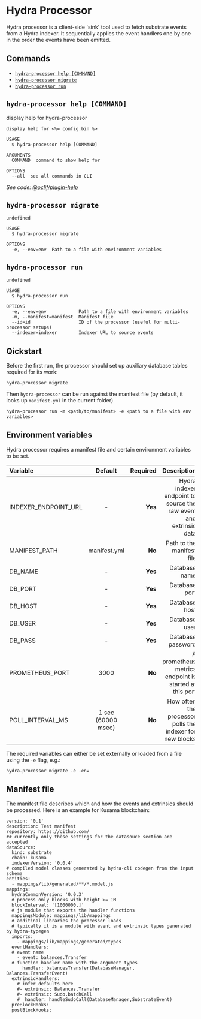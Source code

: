 # Hydra Processor

Hydra processor is a client-side 'sink' tool used to fetch substrate events from a Hydra indexer. It sequentially applies the event handlers one by one in the order the events have been emitted.

## Commands

* [`hydra-processor help [COMMAND]`](hydra-processor.md#hydra-processor-help-command)
* [`hydra-processor migrate`](hydra-processor.md#hydra-processor-migrate)
* [`hydra-processor run`](hydra-processor.md#hydra-processor-run)

## `hydra-processor help [COMMAND]`

display help for hydra-processor

```text
display help for <%= config.bin %>

USAGE
  $ hydra-processor help [COMMAND]

ARGUMENTS
  COMMAND  command to show help for

OPTIONS
  --all  see all commands in CLI
```

_See code:_ [_@oclif/plugin-help_](https://github.com/oclif/plugin-help/blob/v2.2.3/src/commands/help.ts)

## `hydra-processor migrate`

```text
undefined

USAGE
  $ hydra-processor migrate

OPTIONS
  -e, --env=env  Path to a file with environment variables
```

## `hydra-processor run`

```text
undefined

USAGE
  $ hydra-processor run

OPTIONS
  -e, --env=env            Path to a file with environment variables
  -m, --manifest=manifest  Manifest file
  --id=id                  ID of the processor (useful for multi-processor setups)
  --indexer=indexer        Indexer URL to source events
```

## Qickstart

Before the first run, the processor should set up auxiliary database tables required for its work:

```text
hydra-processor migrate
```

Then `hydra-processor` can be run against the manifest file \(by default, it looks up `manifest.yml` in the current folder\)

```text
hydra-processor run -m <path/to/manifest> -e <path to a file with env variables>
```

## Environment variables

Hydra processor requires a manifest file and certain environment variables to be set.

| Variable | Default | Required | Description |
| :--- | :---: | ---: | ---: |
| INDEXER\_ENDPOINT\_URL | - | **Yes** | Hydra indexer endpoint to source the raw event and extrinsic data |
| MANIFEST\_PATH | manifest.yml | **No** | Path to the manifest file |
| DB\_NAME | - | **Yes** | Database name |
| DB\_PORT | - | **Yes** | Database port |
| DB\_HOST | - | **Yes** | Database host |
| DB\_USER | - | **Yes** | Database user |
| DB\_PASS | - | **Yes** | Database password |
| PROMETHEUS\_PORT | 3000 | **No** | A prometheus metrics endpoint is started at this port |
| POLL\_INTERVAL\_MS | 1 sec \(60000 msec\) | **No** | How often the processor polls the indexer for new blocks |

The required variables can either be set externally or loaded from a file using the `-e` flag, e.g.:

```text
hydra-processor migrate -e .env
```

## Manifest file

The manifest file describes which and how the events and extrinsics should be processed. Here is an example for Kusama blockchain:

```text
version: '0.1'
description: Test manifest
repository: https://github.com/
## currently only these settings for the datasouce section are accepted
dataSource:
  kind: substrate 
  chain: kusama
  indexerVersion: '0.0.4'
# compiled model classes generated by hydra-cli codegen from the input schema 
entities:
  - mappings/lib/generated/**/*.model.js
mappings:
  hydraCommonVersion: '0.0.3'
  # process only blocks with height >= 1M 
  blockInterval: '[1000000,]'
  # js module that exports the handler functions 
  mappingsModule: mappings/lib/mappings
  # additinal libraries the processor loads
  # typically it is a module with event and extrinsic types generated by hydra-typegen 
  imports:
    - mappings/lib/mappings/generated/types
  eventHandlers:
  # event name
    - event: balances.Transfer 
  # function handler name with the argument types
      handler: balancesTransfer(DatabaseManager, Balances.TransferEvent)
  extrinsicHandlers:
    # infer defaults here
    #- extrinsic: Balances.Transfer 
    #- extrinsic: Sudo.batchCall 
    #  handler: handleSudoCall(DatabaseManager,SubstrateEvent)
  preBlockHooks:
  postBlockHooks:
```

